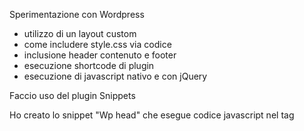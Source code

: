 Sperimentazione con Wordpress

- utilizzo di un layout custom
- come includere style.css via codice
- inclusione header contenuto e footer
- esecuzione shortcode di plugin
- esecuzione di javascript nativo e con jQuery

Faccio uso del plugin Snippets

Ho creato lo snippet "Wp head" che esegue codice javascript nel tag <head>
